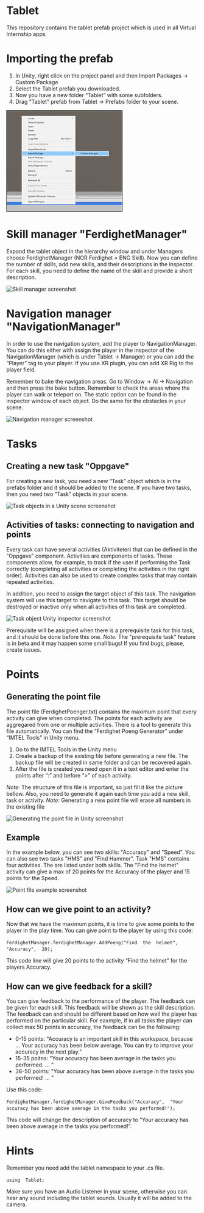 # Tablet

This repository contains the tablet prefab project which is used in all Virtual Internship apps.

# Importing the prefab
1. In Unity, right click on the project panel and then Import Packages -> Custom Package
2. Select the Tablet prefab you downloaded.
3. Now you have a new folder “Tablet” with some subfolders.
4. Drag “Tablet” prefab from Tablet -> Prefabs folder to your scene.

![Adding custom package in Unity](/ReadMePictures/360video-readme-01.png)

# Skill manager "FerdighetManager"

Expand the tablet object in the hierarchy window and under Managers choose FerdighetManager (NOR Ferdighet = ENG Skill). 
Now you can define the number of skills, add new skills, and their descriptions in the inspector. 
For each skill, you need to define the name of the skill and provide a short description.

![Skill manager screenshot](/uploads/14c7acf6f72b7b8c55bacffef5292a68/Tablet-readme-02.png)

# Navigation manager "NavigationManager"

In order to use the navigation system, add the player to NavigationManager. You can do this either with assign the player in the inspector of the NavigationManager (which is under Tablet -> Manager) or you can add the “Player” tag to your player.
If you use XR plugin, you can add XR Rig to the player field.

Remember to bake the navigation areas. 
Go to Window -> AI -> Navigation and then press the bake button. Remember to check the areas where the player can walk or teleport on. The static option can be found in the inspector window of each object. Do the same for the obstacles in your scene.

![Navigation manager screenshot](/uploads/1d67c5b3f4ea3f5ecb88b08dad4a051d/Tablet-readme-03.png)

# Tasks

## Creating a new task "Oppgave"

For creating a new task, you need a new “Task” object which is in the prefabs folder and it should be added to the scene.
If you have two tasks, then you need two “Task” objects in your scene.

![Task objects in a Unity scene screenshot](/uploads/c8009c80b70a032ef2cbea4ae633a231/Tablet-readme-04.png)

## Activities of tasks: connecting to navigation and points

Every task can have several activities (Aktiviteter) that can be defined in the “Oppgave” component. Activities are components of tasks. These components allow, for example, to track if the user if performing the Task correctly (completing all activities or completing the activities in the right order). Activities can also be used to create complex tasks that may contain repeated activities.

In addition, you need to assign the target object of this task. The navigation system will use this target to navigate to this task.
This target should be destroyed or inactive only when all activities of this task are completed.

![Task object Unity inspector screenshot](/uploads/68b5fd8f78e6940b8529053daacab145/Tablet-readme-05.png)

Prerequisite will be assigned when there is a prerequisite task for this task, and it should be done before this one. 
*Note:* The "prerequisite task" feature is in beta and it may happen some small bugs! If you find bugs, please, create issues.

# Points

## Generating the point file

The point file (FerdighetPoenger.txt) contains the maximum point that every activity can give when completed. The points for each activity are aggregared from one or multiple activities. There is a tool to generate this file automatically. You can find the “Ferdighet Poeng Generator” under “IMTEL Tools” in Unity menu.

1. Go to the IMTEL Tools in the Unity menu
2. Create a backup of the existing file before generating a new  file. The backup file will be created in same folder and can be recovered again.
3. After the file is created you need open it in a text editor and enter the points after “:” and before “>” of each activity.

*Note:* The structure of this file is important, so just fill it like the picture bellow. Also, you need to generate it again each time you add a new skill, task or activity.
*Note:* Generating a new point file will erase all numbers in the existing file

![Generating the point file in Unity screenshot](/uploads/9d8c84e8d63d864cacd27e2380c59cbf/Tablet-readme-06.png)

## Example
In the example below, you can see two skills: "Accuracy" and "Speed". You can also see two tasks "HMS" and "Find Hammer".
Task "HMS" contains four activities. The are listed under both skills.
The "Find the helmet" activity can give a max of 20 points for the Accuracy of the player and 15 points for the Speed.

![Point file example screenshot](/uploads/63856d9b24c3c0109c2e4d79e81aea7e/Tablet-readme-07.png)

## How can we give point to an activity?

Now that we have the maximum points, it is time to give some points to the player in the play time. You can give point to the player by using this code:

`FerdighetManager.ferdighetManager.AddPoeng("Find  the  helmet",  "Accuracy",  20);`

This code line will give 20 points to the activity “Find the helmet” for the players Accuracy.

## How can we give feedback for a skill?

You can give feedback to the performance of the player. The feedback can be given for each skill. This feedback will be shown as the skill description. The feedback can and should be different based on how well the player has performed on the particular skill. For eaxmple, if in all tasks the player can collect max 50 points in accuracy, the feedback can be the following:
- 0-15 points: "Accuracy is an important skill in this workspace, because ... Your accuracy has been below average. You can try to improve your accuracy in the next play."
- 15-35 poitns: "Your accuracy has been average in the tasks you performed. ... "
- 36-50 points: "Your accuracy has been above average in the tasks you performed! ... "

Use this code:

`FerdighetManager.ferdighetManager.GiveFeedback("Accuracy",  "Your accuracy has been above average in the tasks you performed!");`

This code will change the description of accuracy to “Your accuracy has been above average in the tasks you performed!”.

# Hints

Remember you need add the tablet namespace to your .cs file.

`using  Tablet;`

Make sure you have an Audio Listener in your scene, otherwise you can hear any sound including the tablet sounds. Usually it will be added to the camera.
